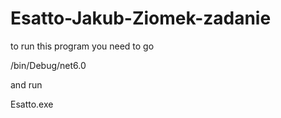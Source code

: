 # Esatto-Jakub-Ziomek-zadanie
to run this program you need to go <dl>/bin/Debug/net6.0<dl> and run <dl>Esatto.exe<dl>
